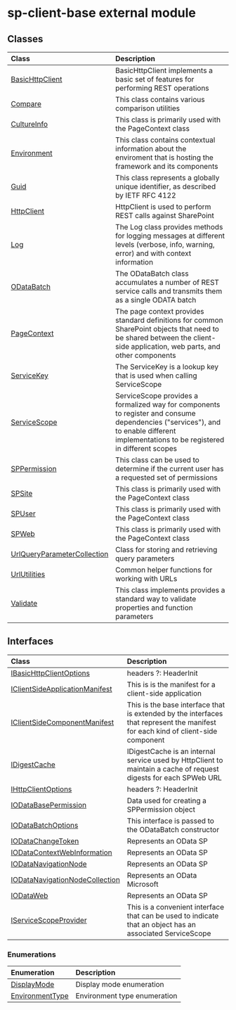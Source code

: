 # sp-client-base external module


## Classes

| Class	   |  Description |
|:-------------|:---------------|
| [BasicHttpClient](BasicHttpClient.md)     | BasicHttpClient implements a basic set of features for performing REST operations |
| [Compare](Compare.md)     |   This class contains various comparison utilities |
| [CultureInfo](CultureInfo.md)     | This class is primarily used with the PageContext class |
| [Environment](Environment.md)     | This class contains contextual information about the enviroment that is hosting the framework and  its components |
| [Guid](Guid.md)     | This class represents a globally unique identifier, as described by  IETF RFC 4122 |
| [HttpClient](HttpClient.md)     | HttpClient is used to perform REST calls against SharePoint |
| [Log](Log.md)     | The Log class provides methods for logging messages at different levels (verbose,  info, warning, error) and with context information |
| [ODataBatch](ODataBatch.md)     | The ODataBatch class accumulates a number of REST service calls and  transmits them as a single ODATA batch |
| [PageContext](PageContext.md)     | The page context provides standard definitions for common SharePoint objects  that need to be shared between the client-side application, web parts, and other  components |
| [ServiceKey](ServiceKey.md)     | The ServiceKey is a lookup key that is used when calling ServiceScope |
| [ServiceScope](ServiceScope.md)     | ServiceScope provides a formalized way for components to register and consume dependencies  ("services"), and to enable different implementations to be registered in different scopes |
| [SPPermission](SPPermission.md)     | This class can be used to determine if the current user has a requested set of permissions |
| [SPSite](SPSite.md)     | This class is primarily used with the PageContext class |
| [SPUser](SPUser.md)     | This class is primarily used with the PageContext class |
| [SPWeb](SPWeb.md)     | This class is primarily used with the PageContext class |
| [UrlQueryParameterCollection](UrlQueryParameterCollection.md)     | Class for storing and retrieving query parameters |
| [UrlUtilities](UrlUtilities.md)     | Common helper functions for working with URLs |
| [Validate](Validate.md)     | This class implements provides a standard way to validate properties and function parameters |



## Interfaces

| Class	   |  Description |
|:-------------|:---------------|
| [IBasicHttpClientOptions](IBasicHttpClientOptions.md)   | headers ?: HeaderInit|{ [index: string]: string }  |
| [IClientSideApplicationManifest](IClientSideApplicationManifest.md)   | This is is the manifest for a client-side application  |
| [IClientSideComponentManifest](IClientSideComponentManifest.md)   | This is the base interface that is extended by the interfaces  that represent the manifest for each kind of client-side component  |
| [IDigestCache](IDigestCache.md)   | IDigestCache is an internal service used by HttpClient to maintain a cache of request digests  for each SPWeb URL  |
| [IHttpClientOptions](IHttpClientOptions.md)   | headers ?: HeaderInit|{ [index: string]: string }  |
| [IODataBasePermission](IODataBasePermission.md)   | Data used for creating a SPPermission object  |
| [IODataBatchOptions](IODataBatchOptions.md)   | This interface is passed to the ODataBatch constructor  |
| [IODataChangeToken](IODataChangeToken.md)   | Represents an OData SP  |
| [IODataContextWebInformation](IODataContextWebInformation.md)   | Represents an OData SP  |
| [IODataNavigationNode](IODataNavigationNode.md)   | Represents an OData SP  |
| [IODataNavigationNodeCollection](IODataNavigationNodeCollection.md)   | Represents an OData Microsoft  |
| [IODataWeb](IODataWeb.md)   | Represents an OData SP  |
| [IServiceScopeProvider](IServiceScopeProvider.md)   | This is a convenient interface that can be used to indicate that an object  has an associated ServiceScope  |



### Enumerations

| Enumeration	   | Description|
|:-----------|:------------|
|[DisplayMode](DisplayMode.md)    | Display mode enumeration |
|[EnvironmentType](EnvironmentType.md)    | Environment type enumeration |

